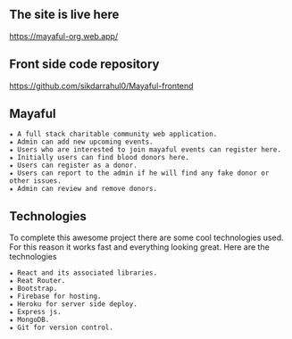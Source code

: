 ## The site is live here

https://mayaful-org.web.app/

## Front side code repository

https://github.com/sikdarrahul0/Mayaful-frontend

## Mayaful
    
    ★ A full stack charitable community web application.
    ★ Admin can add new upcoming events.
    ★ Users who are interested to join mayaful events can register here.
    ★ Initially users can find blood donors here.
    ★ Users can register as a donor.
    ★ Users can report to the admin if he will find any fake donor or other issues.
    ★ Admin can review and remove donors.
    
## Technologies

To complete this awesome project there are some cool technologies used. For this reason it works fast and everything looking great. Here are the technologies

    ★ React and its associated libraries.
    ★ Reat Router.
    ★ Bootstrap.
    ★ Firebase for hosting.
    ★ Heroku for server side deploy.
    ★ Express js.
    ★ MongoDB.
    ★ Git for version control.

